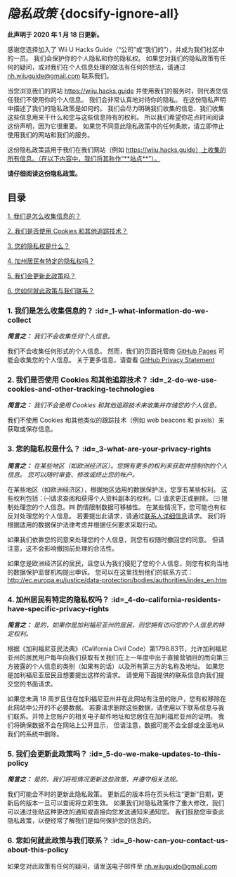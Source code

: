 # *隐私政策* {docsify-ignore-all}

**此声明于 2020 年 1 月 18 日更新。**


感谢您选择加入了 Wii U Hacks Guide（“公司”或“我们的”），并成为我们社区中的一员。 我们会保护你的个人隐私和你的隐私权。 如果您对我们的隐私政策有任何的疑问，或对我们在个人信息处理的做法有任何的想法，请通过 nh.wiiuguide@gmail.com 联系我们。

当您浏览我们的网站 https://wiiu.hacks.guide 并使用我们的服务时，则代表您信任我们不使用你的个人信息。 我们会非常认真地对待你的隐私。 在这份隐私声明中描述了我们的隐私政策是如何的。 我们会尽力明确我们收集的信息、我们收集这些信息用来干什么和您与这些信息持有的权利。 所以我们希望你花点时间阅读这份声明，因为它很重要。 如果您不同意此隐私政策中的任何条款，请立即停止使用我们的网站和我们的服务。

这份隐私政策适用于我们在我们网站（例如 https://wiiu.hacks.guide）上收集的所有信息。（在以下内容中，我们将其称作“**站点**”）。

**请仔细阅读这份隐私政策。**


## 目录

[1. 我们是怎么收集信息的？](privacy-policy?id=_1-what-information-do-we-collect)

[2. 我们是否使用 Cookies 和其他追踪技术？](privacy-policy?id=_2-do-we-use-cookies-and-other-tracking-technologies)

[3. 您的隐私权是什么？](privacy-policy?id=_3-what-are-your-privacy-rights)

[4. 加州居民有特定的隐私权吗？](privacy-policy?id=_4-do-california-residents-have-specific-privacy-rights)

[5. 我们会更新此政策吗？](privacy-policy?id=_5-do-we-make-updates-to-this-policy)

[6. 您如何就此政策与我们联系？](privacy-policy?id=_6-how-can-you-contact-us-about-this-policy)



### 1. 我们是怎么收集信息的？ :id=_1-what-information-do-we-collect

***简言之：*** *我们不会收集任何个人信息。*

我们不会收集任何形式的个人信息。 然而，我们的页面托管商 [GitHub Pages](https://pages.github.com/) 可能会收集您的个人信息。 关于更多信息，请查看 [GitHub Privacy Statement](https://help.github.com/en/github/site-policy/github-privacy-statement)


### 2. 我们是否使用 Cookies 和其他追踪技术？ :id=_2-do-we-use-cookies-and-other-tracking-technologies
***简言之：*** *我们不会使用 Cookies 和其他追踪技术来收集并存储您的个人信息。*

我们不使用 Cookies 和其他类似的跟踪技术（例如 web beacons 和 pixels）来获取或保存信息。


### 3. 您的隐私权是什么？ :id=_3-what-are-your-privacy-rights

***简言之：*** *在某些地区（如欧洲经济区）。您拥有更多的权利来获取并控制你的个人信息。 您可以随时审查、修改或终止您的帐户。*

在某些地区（如欧洲经济区），根据地区适用的数据保护法，您享有某些权利。 这些权利包括：㈠请求查阅和获得个人资料副本的权利。㈡ 请求更正或删除。 ㈢ 限制处理您的个人信息。㈣ 酌情限制数据可移植性。 在某些情况下，您可能也有权反对处理您的个人信息。 若要提出此请求，请通过[联系人详细信息](privacy-policy?id=_6-how-can-you-contact-us-about-this-policy)请求。 我们将根据适用的数据保护法律考虑并根据任何要求采取行动。

如果我们依靠您的同意来处理您的个人信息，则您有权随时撤回您的同意。 但请注意，这不会影响撤回前处理的合法性。

如果您是欧洲经济区的居民，且您认为我们侵犯了您的个人信息，则您有权向当地的数据保护监督机构提出申诉。 您可以在这里找到他们的联系方式：http://ec.europa.eu/justice/data-protection/bodies/authorities/index_en.htm


### 4. 加州居民有特定的隐私权吗？ :id=_4-do-california-residents-have-specific-privacy-rights

***简言之：*** *是的，如果你是加利福尼亚州的居民，则您拥有访问您的个人信息的特定权利。*

根据《加利福尼亚民法典》（California Civil Code）第1798.83节，允许加利福尼亚州的居民用户每年向我们获取有关我们在上一年度中出于直接营销目的而向第三方披露的个人信息的类别（如果有的话）以及所有第三方的名称及地址。 如果您是加利福尼亚居民且想要提出这样的请求。 请使用下面提供的联系信息向我们提交您的书面请求。

如果您未满 18 周岁且住在加利福尼亚州并在此网站有注册的账户，您有权移除在此网站中公开的不必要数据。 若要请求删除这些数据，请使用以下联系信息与我们联系。并带上您账户的相关电子邮件地址和您居住在加利福尼亚州的证明。 我们将确保数据不会在网站上公开显示， 但请注意，数据可能不会全部或全面地从我们的系统中删除。


### 5. 我们会更新此政策吗？ :id=_5-do-we-make-updates-to-this-policy

***简言之：*** *是的，我们将视情况更新这些政策，并遵守相关法规。*

我们可能会不时的更新此隐私政策。 更新后的版本将在页头标注“更新”日期，更新后的版本一旦可以查阅将立即生效。 如果我们对隐私政策作了重大修改，我们可以通过张贴这种更改的通知或直接向您发送通知来通知您。 我们鼓励您审查此隐私政策，以便经常了解我们是如何保护您的信息的。


### 6. 您如何就此政策与我们联系？ :id=_6-how-can-you-contact-us-about-this-policy

如果您对此政策有任何的疑问，请发送电子邮件至 nh.wiiuguide@gmail.com